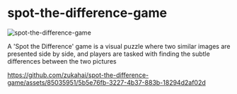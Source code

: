 # spot-the-difference-game

![spot-the-difference-game
](https://socialify.git.ci/zukahai/spot-the-difference-game/image?description=1&forks=1&issues=1&language=1&owner=1&pattern=Brick%20Wall&pulls=1&stargazers=1&theme=Dark)
 
A 'Spot the Difference' game is a visual puzzle where two similar images are presented side by side, and players are tasked with finding the subtle differences between the two pictures
 
https://github.com/zukahai/spot-the-difference-game/assets/85035951/5b5e76fb-3227-4b37-883b-18294d2af02d
